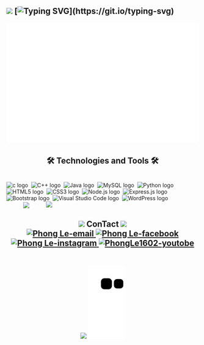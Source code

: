 ## <img src = "https://i.pinimg.com/originals/12/fc/d7/12fcd77d9d02550ba238fbf34b92e71f.gif" width = 120px> [![Typing SVG](https://readme-typing-svg.herokuapp.com?font=Architects+Daughter&color=00FFDA&size=30&lines=Mafia+InTerNet+v:;Who+Are+You+?;Need+Not+To+Know+!;)](https://git.io/typing-svg)
<a href="#" target="_blank">
  <img src="svg/ind.svg" width="1200" alt="ind.svg" />
</a>

<h2 align="center">🛠 Technologies and Tools 🛠</h2>
<br>
<!-- https://simpleicons.org/ -->
<span><img src="https://img.shields.io/badge/C-282C34?logo=c&logoColor=#A8B9CC" alt="c logo" title="C" height="25" /></span>&nbsp;
<span><img src="https://img.shields.io/badge/C++-282C34?logo=c++&logoColor=#00599C" alt="C++ logo" title="C++" height="25" /></span>&nbsp;
<span><img src="https://img.shields.io/badge/Java-282C34?logo=java&logoColor=#007396" alt="Java logo" title="JavaScript" height="25" /></span>&nbsp;
<span><img src="https://img.shields.io/badge/MySQL-282C34?logo=mySQL&logoColor=#4479A1" alt="MySQL logo" title="mySQL" height="25" /></span>&nbsp;
<span><img src="https://img.shields.io/badge/Python-282C34?logo=python&logoColor=#3776AB" alt="Python logo" title="C" height="25" /></span>&nbsp;
<span><img src="https://img.shields.io/badge/HTML5-282C34?logo=html5&logoColor=E34F26" alt="HTML5 logo" title="HTML5" height="25" /></span>&nbsp;
<span><img src="https://img.shields.io/badge/CSS3-282C34?logo=css3&logoColor=1572B6" alt="CSS3 logo" title="CSS3" height="25" /></span>&nbsp;
 <span><img src="https://img.shields.io/badge/Node.js-282C34?logo=node.js&logoColor=00F200" alt="Node.js logo" title="Node.js" height="25"/></span>&nbsp;
<span><img src="https://img.shields.io/badge/Express-282C34?logo=express&logoColor=FFFFFF" alt="Express.js logo" title="Express.js" height="25" /></span>&nbsp;
<span><img src="https://img.shields.io/badge/Bootstrap-282C34?logo=bootstrap&logoColor=7952B3" alt="Bootstrap logo" title="Bootstrap" height="25" /></span>&nbsp;
<span><img src="https://img.shields.io/badge/VS%20Code-282C34?logo=visual-studio-code&logoColor=007ACC" alt="Visual Studio Code logo" title="Visual Studio Code"height="25" /></span>&nbsp;
<span><img src="https://img.shields.io/badge/WordPress-282C34?logo=wordPress&logoColor=21759B" alt="WordPress logo" title="WordPress" height="25" /></span>

<div align=center>
    <a href="#" title="LePhong1602">
    <img width="400" align="center" src="https://github-readme-stats.vercel.app/api/top-langs/?username=PhongLe1602&hide=c%23,powershell,Mathematica,Ruby,Objective-    C,Objective-C%2b%2b,Cuda&title_color=61dafb&text_color=ffffff&icon_color=61dafb&bg_color=20232a&langs_count=8&layout=compact&border_color=61dafb&hide_border=true" />
     </a>
     <a href="#" title="PhongLe1602">
     <img align="right" width="400" src="https://github-readme-stats.vercel.app/api?username=PhongLe1602&show_icons=true&theme=react&border_color=61dafb&hide_border=true" />
  </a>
</div>

<h2 align="center"> <img src = "https://i.pinimg.com/originals/c9/bc/98/c9bc987940c4fca69fc9047ebbd61e9c.gif" width = 35px> ConTact <img src = "https://i.pinimg.com/originals/62/c9/3a/62c93a4cf6462f54fdea6d735d927f9c.gif" width = 28px </h2>
<br>
<!-- https://icons8.com -->
<div align="center">
 <a href="mailto:ckyeucunnl177@gmail.com" target="top">
 <img src="https://img.icons8.com/bubbles/100/000000/apple-mail.png" alt="Phong Le-email" />
  </a>
  <a href="https://www.facebook.com/Trangcanhancua.phong.dungcopy.hi/" target="blank">
  <img src="https://img.icons8.com/bubbles/100/000000/facebook-new.png" alt="Phong Le-facebook" />
  </a>
  <a href="https://www.instagram.com/lephong1602/" target="blank">
    <img src="https://img.icons8.com/bubbles/100/000000/instagram.png" alt="Phong Le-instagram" />
  </a>
  <a href="https://www.youtube.com/channel/UCOhAcKK0HKyl2GOqKz44sfQ" target="blank">
    <img src="https://img.icons8.com/bubbles/100/000000/youtube-squared.png" alt="PhongLe1602-youtobe" />
  </a>
</div>

<br>

[![](https://visitcount.itsvg.in/api?id=Phong1602&icon=0&color=0)](https://visitcount.itsvg.in)
![Snake animation](https://github.com/rafaballerini/rafaballerini/blob/output/github-contribution-grid-snake.svg)
